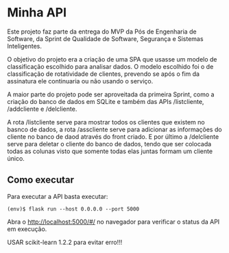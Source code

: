 # Minha API

Este projeto faz parte da entrega do MVP da Pós de Engenharia de Software, da Sprint de Qualidade de Software, Segurança e Sistemas Inteligentes.

O objetivo do projeto era a criação de uma SPA que usasse um modelo de classificação escolhido para analisar dados. O modelo escolhido foi o de classificação de rotatividade de clientes, prevendo se após o fim da assinatura ele continuaria ou não usando o serviço.

A maior parte do projeto pode ser aproveitada da primeira Sprint, como a criação do banco de dados em SQLite e também das APIs /listcliente, /addcliente e /delcliente.

A rota /listcliente serve para mostrar todos os clientes que existem no basnco de dados, a rota /asscliente serve para adicionar as informações do cliente no banco de daod através do front criado. E por último a /delcliente serve para deletar o cliente do banco de dados, tendo que ser colocada todas as colunas visto que somente todas elas juntas formam um cliente único.



## Como executar 
Para executar a API  basta executar:

```
(env)$ flask run --host 0.0.0.0 --port 5000
```
Abra o [http://localhost:5000/#/](http://localhost:5000/#/) no navegador para verificar o status da API em execução.

USAR scikit-learn 1.2.2 para evitar erro!!!